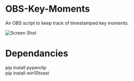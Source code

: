 # OBS-Key-Moments
An OBS script to keep track of timestamped key moments.

![Screen Shot](https://github.com/Mr-Mmhhmm-OBS/OBS-Key-Moments/blob/main/screenshot.png?raw=true)

# Dependancies
pip install pyperclip<br/>
pip install win10toast
